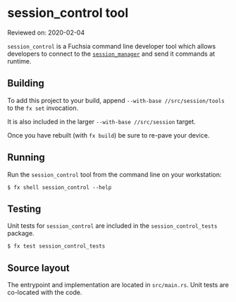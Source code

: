 # session_control tool
Reviewed on: 2020-02-04

`session_control` is a Fuchsia command line developer tool which allows developers to connect to the [`session_manager`](/src/session/bin/session_manager/README.md) and send it commands at runtime.

## Building

To add this project to your build, append `--with-base //src/session/tools` to the `fx set` invocation.

It is also included in the larger `--with-base //src/session` target.

Once you have rebuilt (with `fx build`) be sure to re-pave your device.

## Running

Run the `session_control` tool from the command line on your workstation:

```
$ fx shell session_control --help
```

## Testing

Unit tests for `session_control` are included in the `session_control_tests` package.

```
$ fx test session_control_tests
```

## Source layout

The entrypoint and implementation are located in `src/main.rs`. Unit tests are co-located with the code.
